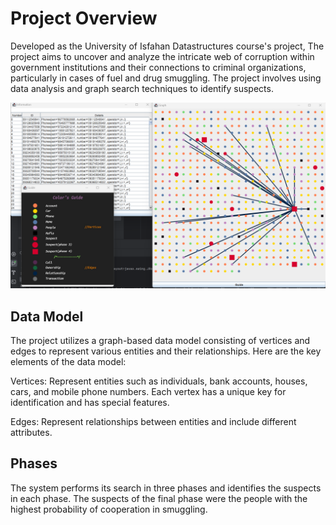 # Project Overview
Developed as the University of Isfahan Datastructures course's project, The project aims to uncover and analyze the intricate web of corruption within government institutions and their connections to criminal organizations, particularly in cases of fuel and drug smuggling. The project involves using data analysis and graph search techniques to identify suspects.

![System Overview](Pics/Suspects.png)
## Data Model
The project utilizes a graph-based data model consisting of vertices and edges to represent various entities and their relationships. Here are the key elements of the data model:

Vertices: Represent entities such as individuals, bank accounts, houses, cars, and mobile phone numbers. Each vertex has a unique key for identification and has special features.

Edges: Represent relationships between entities and include different attributes.

## Phases
The system performs its search in three phases and identifies the suspects in each phase. The suspects of the final phase were the people with the highest probability of cooperation in smuggling.
